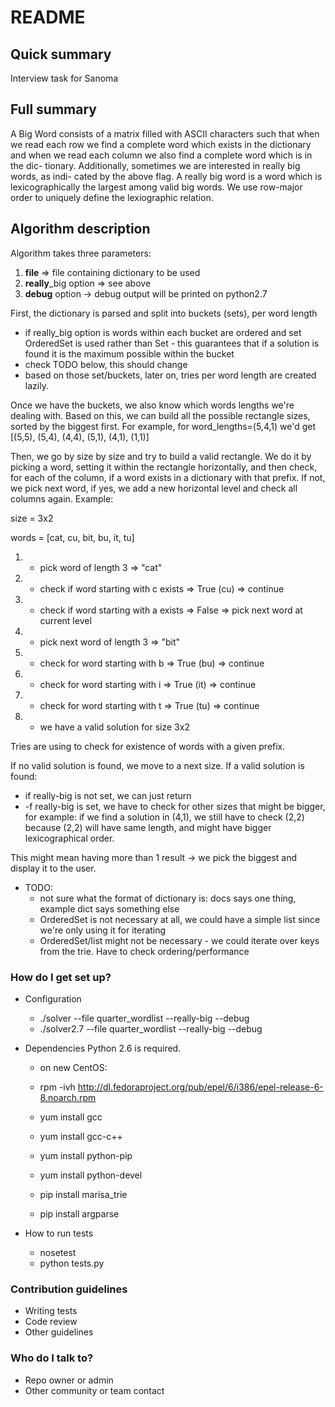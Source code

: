 # README #

## Quick summary ##
	
Interview task for Sanoma

## Full summary ##

 A Big Word consists of a matrix filled with ASCII characters such that when
 we read each row we find a complete word which exists in the dictionary and
 when we read each column we also find a complete word which is in the dic-
 tionary. Additionally, sometimes we are interested in really big words, as indi-
 cated by the above flag. A really big word is a word which is lexicographically
 the largest among valid big words. We use row-major order to uniquely define
 the lexiographic relation.

## Algorithm description ##

Algorithm takes three parameters:

1. **file** => file containing dictionary to be used
2. **really**_big option => see above
3. **debug** option -> debug output will be printed on python2.7

First, the dictionary is parsed and split into buckets (sets), per word length

 * if really_big option is words within each bucket are ordered and set OrderedSet is used rather than Set - this guarantees that if a solution is found it is the maximum possible within the bucket
 * check TODO below, this should change
 * based on those set/buckets, later on, tries per word length are created lazily.

Once we have the buckets, we also know which words lengths we're dealing with. Based on this, we can build all the possible rectangle sizes, sorted by the biggest first. For example, for word_lengths=(5,4,1) we'd get [(5,5), (5,4), (4,4), (5,1), (4,1), (1,1)]

Then, we go by size by size and try to build a valid rectangle. We do it by picking a word, setting it within the rectangle horizontally, and then check, for each of the column, if a word exists in a dictionary with that prefix. If not, we pick next word, if yes, we add a new horizontal level and check all columns again. Example:

size = 3x2

words = [cat, cu, bit, bu, it, tu]

1. - pick word of length 3 => "cat"
2. - check if word starting with c exists => True (cu) => continue
3. - check if word starting with a exists => False  => pick next word at current level
4. - pick next word of length 3 => "bit"
5. - check for word starting with b => True (bu) => continue
6. - check for word starting with i => True (it) => continue
7. - check for word starting with t => True (tu) => continue
8. - we have a valid solution for size 3x2

Tries are using to check for existence of words with a given prefix.

If no valid solution is found, we move to a next size.
If a valid solution is found:
- if really-big is not set, we can just return
- -f really-big is set, we have to check for other sizes that might be bigger, for example: if we find a solution in (4,1), we still have to check (2,2) because (2,2) will have same length, and might have bigger lexicographical order.

This might mean having more than 1 result -> we pick the biggest and display it to the user.

* TODO:
	- not sure what the format of dictionary is: docs says one thing, example dict says something else
	- OrderedSet is not necessary at all, we could have a simple list since we're only using it for iterating
	- OrderedSet/list might not be necessary - we could iterate over keys from the trie. Have to check ordering/performance

### How do I get set up? ###

* Configuration
	- ./solver --file quarter_wordlist --really-big --debug
	- ./solver2.7 --file quarter_wordlist --really-big --debug

* Dependencies
Python 2.6 is required.

	- on new CentOS:

	- rpm -ivh http://dl.fedoraproject.org/pub/epel/6/i386/epel-release-6-8.noarch.rpm
	- yum install gcc
	- yum install gcc-c++
	- yum install python-pip
	- yum install python-devel
	- pip install marisa_trie
	- pip install argparse


* How to run tests
	- nosetest
	- python tests.py

### Contribution guidelines ###

* Writing tests
* Code review
* Other guidelines

### Who do I talk to? ###

* Repo owner or admin
* Other community or team contact
